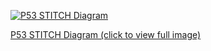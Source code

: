 [![P53 STITCH Diagram]()](images/mutation/p53-effectors-stitch.png)


[P53 STITCH Diagram (click to view full image)](images/mutation/p53-effectors-stitch.png)
